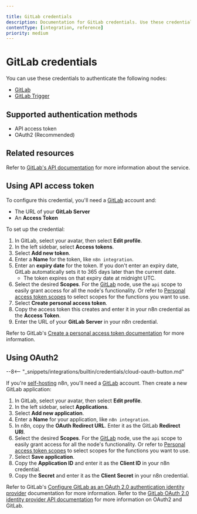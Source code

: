 ```yaml
---

title: GitLab credentials
description: Documentation for GitLab credentials. Use these credentials to authenticate GitLab in n8n, a workflow automation platform.
contentType: [integration, reference]
priority: medium
---
```


# GitLab credentials

You can use these credentials to authenticate the following nodes:

- [GitLab](/integrations/builtin/app-nodes/n8n-nodes-base.gitlab.md)
- [GitLab Trigger](/integrations/builtin/trigger-nodes/n8n-nodes-base.gitlabtrigger.md)

## Supported authentication methods

- API access token
- OAuth2 (Recommended)

## Related resources

Refer to [GitLab's API documentation](https://docs.gitlab.com/ee/api/rest/) for more information about the service.

## Using API access token

To configure this credential, you'll need a [GitLab](https://gitlab.com/) account and:

- The URL of your **GitLab Server**
- An **Access Token**

To set up the credential:

1. In GitLab, select your avatar, then select **Edit profile**.
2. In the left sidebar, select **Access tokens**.
3. Select **Add new token**.
4. Enter a **Name** for the token, like `n8n integration`.
5. Enter an **expiry date** for the token. If you don't enter an expiry date, GitLab automatically sets it to 365 days later than the current date.
    - The token expires on that expiry date at midnight UTC.
6. Select the desired **Scopes**. For the [GitLab](/integrations/builtin/app-nodes/n8n-nodes-base.gitlab.md) node, use the `api` scope to easily grant access for all the node's functionality. Or refer to [Personal access token scopes](https://docs.gitlab.com/ee/user/profile/personal_access_tokens.html#personal-access-token-scopes) to select scopes for the functions you want to use.
7. Select **Create personal access token**.
8. Copy the access token this creates and enter it in your n8n credential as the **Access Token**.
9. Enter the URL of your **GitLab Server** in your n8n credential. 

Refer to GitLab's [Create a personal access token documentation](https://docs.gitlab.com/ee/user/profile/personal_access_tokens.html#create-a-personal-access-token) for more information.

## Using OAuth2

--8<-- "_snippets/integrations/builtin/credentials/cloud-oauth-button.md"

If you're [self-hosting](/hosting/index.md) n8n, you'll need a [GitLab](https://gitlab.com/) account. Then create a new GitLab application:

1. In GitLab, select your avatar, then select **Edit profile**.
2. In the left sidebar, select **Applications**.
3. Select **Add new application**.
4. Enter a **Name** for your application, like `n8n integration`.
5. In n8n, copy the **OAuth Redirect URL**. Enter it as the GitLab **Redirect URI**.
6. Select the desired **Scopes**. For the [GitLab](/integrations/builtin/app-nodes/n8n-nodes-base.gitlab.md) node, use the `api` scope to easily grant access for all the node's functionality. Or refer to [Personal access token scopes](https://docs.gitlab.com/ee/user/profile/personal_access_tokens.html#personal-access-token-scopes) to select scopes for the functions you want to use.
6. Select **Save application**.
7. Copy the **Application ID** and enter it as the **Client ID** in your n8n credential.
8. Copy the **Secret** and enter it as the **Client Secret** in your n8n credential.

Refer to GitLab's [Configure GitLab as an OAuth 2.0 authentication identity provider](https://docs.gitlab.com/ee/integration/oauth_provider.html) documentation for more information. Refer to the [GitLab OAuth 2.0 identity provider API documentation](https://docs.gitlab.com/ee/api/oauth2.html) for more information on OAuth2 and GitLab.
